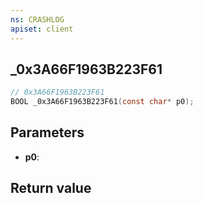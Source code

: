 ```yaml
---
ns: CRASHLOG
apiset: client
---
```

## _0x3A66F1963B223F61

```c
// 0x3A66F1963B223F61
BOOL _0x3A66F1963B223F61(const char* p0);
```


## Parameters
* **p0**:

## Return value